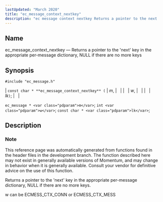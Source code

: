 ```yaml
---
lastUpdated: "March 2020"
title: "ec_message_context_nextkey"
description: "ec message context nextkey Returns a pointer to the next key in the appropriate per message dictionary NULL if there are no more keys const char ec message context nextkey m w lk ec message m int w const char lk This reference page was automatically generated from functions found..."
---
```


<a name="apis.ec_message_context_nextkey"></a> 
## Name

ec_message_context_nextkey — Returns a pointer to the 'next' key in the appropriate per-message dictionary, NULL if there are no more keys

## Synopsis

`#include "ec_message.h"`

| `const char * **ec_message_context_nextkey** (` | <var class="pdparam">m</var>, |   |
|   | <var class="pdparam">w</var>, |   |
|   | <var class="pdparam">lk</var>`)`; |   |

`ec_message * <var class="pdparam">m</var>`;
`int <var class="pdparam">w</var>`;
`const char * <var class="pdparam">lk</var>`;<a name="idp55479904"></a> 
## Description

### Note

This reference page was automatically generated from functions found in the header files in the development branch. The function described here may not exist in generally available versions of Momentum, and may change in behavior when it is generally available. Consult your vendor for definitive advice on the use of this function.

Returns a pointer to the 'next' key in the appropriate per-message dictionary, NULL if there are no more keys.

w can be ECMESS_CTX_CONN or ECMESS_CTX_MESS